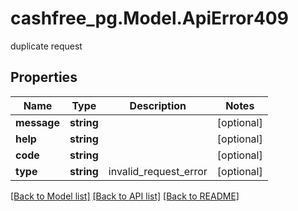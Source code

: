 # cashfree_pg.Model.ApiError409
duplicate request

## Properties

Name | Type | Description | Notes
------------ | ------------- | ------------- | -------------
**message** | **string** |  | [optional] 
**help** | **string** |  | [optional] 
**code** | **string** |  | [optional] 
**type** | **string** | invalid_request_error | [optional] 

[[Back to Model list]](../README.md#documentation-for-models) [[Back to API list]](../README.md#documentation-for-api-endpoints) [[Back to README]](../README.md)

